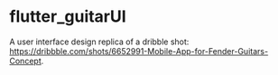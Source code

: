 # flutter_guitarUI
A user interface design replica of a dribble shot: https://dribbble.com/shots/6652991-Mobile-App-for-Fender-Guitars-Concept.
